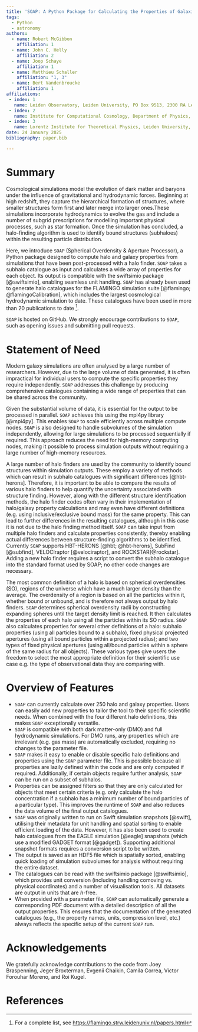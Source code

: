 ```yaml
---
title: 'SOAP: A Python Package for Calculating the Properties of Galaxies and Halos Formed in Cosmological Simulations'
tags:
  - Python
  - astronomy
authors:
  - name: Robert McGibbon
    affiliation: 1
  - name: John C. Helly
    affiliation: 2
  - name: Joop Schaye 
    affiliation: 1
  - name: Matthieu Schaller
    affiliation: "1, 3"
  - name: Bert Vandenbroucke
    affiliation: 1
affiliations:
 - index: 1
   name: Leiden Observatory, Leiden University, PO Box 9513, 2300 RA Leiden, the Netherlands
 - index: 2
   name: Institute for Computational Cosmology, Department of Physics, University of Durham, South Road, Durham, DH1 3LE, UK
 - index: 3
   name: Lorentz Institute for Theoretical Physics, Leiden University, PO box 9506, 2300 RA Leiden, the Netherlands
date: 24 January 2025
bibliography: paper.bib

---
```


# Summary

Cosmological simulations model the evolution of dark matter and baryons under 
the influence of gravitational and hydrodynamic forces. Beginning at 
high redshift, they capture the hierarchical formation of structures, where smaller 
structures form first and later merge into larger ones.These simulations incorporate
hydrodynamics to evolve the gas and include a number of subgrid prescriptions
for modelling important physical processes, such as star formation. Once the simulation has concluded, a halo-finding algorithm is used to identify bound
structures (subhaloes) within the resulting particle distribution.

Here, we introduce `SOAP` (Spherical Overdensity & Aperture Processor), a Python package designed to compute halo and galaxy properties from simulations that
have been post-processed with a halo finder. `SOAP` takes a subhalo catalogue as
input and calculates a wide array of properties for each object. Its output
is compatible with the swiftsimio package [@swiftsimio], enabling seamless unit
handling. `SOAP` has already been used to generate halo catalogues for the
FLAMINGO simulation suite [@flamingo; @flamingoCalibration], which includes the largest cosmological 
hydrodynamic simulation to date. These catalogues have been used in more than
20 publications to date [^1].

`SOAP` is hosted on GitHub. We strongly encourage
contributions to `SOAP`, such as opening issues and submitting pull requests.

# Statement of Need

Modern galaxy simulations are often analysed by a large number of researchers. However,
due to the large volume of data generated, it is often impractical for individual users
to compute the specific properties they require independently. `SOAP` addresses this challenge
by producing comprehensive catalogues containing a wide range of properties that can be
shared across the community. 

Given the substantial volume of data, it is essential 
for the output to be processed in parallel. `SOAP` achieves this using the mpi4py library
[@mpi4py]. This enables `SOAP` to scale efficiently across multiple compute nodes.
`SOAP` is also designed to handle subvolumes of the simulation independently, allowing 
for large simulations to be processed sequentially if required. This approach reduces the need
for high-memory computing nodes, making it possible to process
simulation outputs without requiring a large number of high-memory resources.

A large number of halo finders are used by the community
to identify bound structures within simulation outputs. These employ a variety of methods 
which can result in subhalo catalogues with significant differences [@hbt-herons].
Therefore, it is important to be able to compare the results of various halo finders to 
help quantify the uncertainty associated with structure finding.
However, along with the different structure identification methods, the halo finder codes often 
vary in their implementation of halo/galaxy property calculations and may even have different definitions
(e.g. using inclusive/exclusive bound mass) for the same property. This can
lead to further differences in the resulting catalogues, although in this case it is
not due to the halo finding method itself. `SOAP` can take input from multiple halo
finders and calculate properties consistently, thereby enabling
actual differences between structure-finding algorithms to be identified. Currently `SOAP` 
supports HBT-HERONS [@hbt; @hbt-herons], SubFind [@subfind], VELOCIraptor [@velociraptor], and 
ROCKSTAR[@rockstar]. Adding a new halo finder requires a script to convert the subhalo catalogue
into the standard format used by SOAP; no other code changes are necessary.

The most common definition of a halo is based on spherical overdensities (SO), regions of
the universe which have a much larger density than the average. The overdensity of a
region is based on all the particles within it, whether bound or unbound, and
is therefore not always output by halo finders. `SOAP` determines spherical overdensity
radii by constructing expanding spheres until the target density limit is reached.
It then calculates the properties of each halo using all the particles within its SO radius.
`SOAP` also calculates properties for several other definitions of a halo:
subhalo properties (using all particles bound to a subhalo), 
fixed physical projected apertures (using all bound particles within a projected radius);
and two types of fixed physical apertures (using all/bound particles within a sphere of the same
radius for all objects). These various
types give users the freedom to select the most appropriate definition for
their scientific use case e.g. the type of observational data they are comparing with.

# Overview of Features

- `SOAP` can currently calculate over 250 halo and galaxy properties.
Users can easily add new properties to tailor the tool to their specific scientific needs.
When combined with the four different halo definitions, this makes `SOAP` exceptionally versatile.
- `SOAP` is compatible with both dark matter-only (DMO) and full hydrodynamic simulations. For DMO runs, any
properties which are irrelevant (e.g. gas mass) are automatically excluded, requiring no changes
to the parameter file.
- `SOAP` makes it easy to enable or disable specific halo definitions and properties
using the `SOAP` parameter file. This is possible because all properties are lazily defined within the code
and are only computed if required.  Additionally, if certain objects require further analysis,
`SOAP` can be run on a subset of subhalos.
- Properties can be assigned filters so that they are only calculated for objects that
meet certain criteria (e.g. only calculate the halo concentration if a subhalo has a
minimum number of bound particles of a particular type). This improves the runtime of `SOAP` and also reduces 
the data volume of the final output catalogues.
- `SOAP` was originally written to run on Swift simulation snapshots [@swift], utilising their metadata for
unit handling and spatial sorting to enable efficient loading of the data. However, it  has also been
used to create halo catalogues from the EAGLE simulation [@eagle] snapshots (which use a modified GADGET format [@gadget]). Supporting
additional snapshot formats requires a conversion script to be written.
- The output is saved as an HDF5 file which is spatially sorted, enabling quick loading of 
simulation subvolumes for analysis without requiring the entire dataset.
- The catalogues can be read with the swiftsimio package [@swiftsimio], which provides 
unit conversion (including handling comoving vs. physical coordinates) and a number of 
visualisation tools. All datasets are output in units that are *h*-free.
- When provided with a parameter file, `SOAP` can automatically generate a corresponding PDF document with 
a detailed description of all the output properties. This ensures that the documentation of 
the generated catalogues (e.g., the property names, units, compression level, etc.) 
always reflects the specific setup of the current `SOAP` run.

# Acknowledgements

We gratefully acknowledge contributions to the code from Joey Braspenning, Jeger Broxterman,
Evgenii Chaikin, Camila Correa, Victor Forouhar Moreno, and Roi Kugel.

# References

[^1]: For a complete list, see https://flamingo.strw.leidenuniv.nl/papers.html

